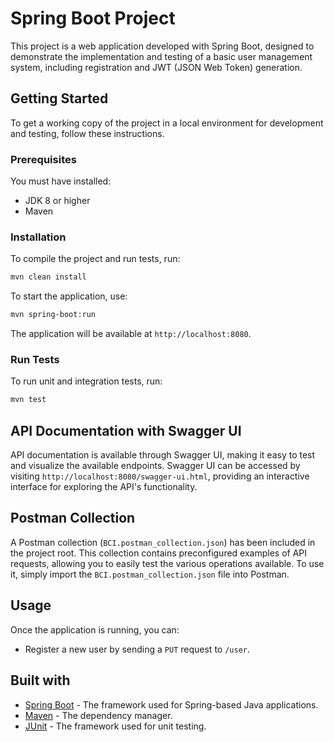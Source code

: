 # Spring Boot Project

This project is a web application developed with Spring Boot, designed to demonstrate the implementation and testing of a basic user management system, including registration and JWT (JSON Web Token) generation.
## Getting Started

To get a working copy of the project in a local environment for development and testing, follow these instructions.

### Prerequisites

You must have installed:

- JDK 8 or higher
- Maven

### Installation

To compile the project and run tests, run:

```bash
mvn clean install
```

To start the application, use:

```bash
mvn spring-boot:run
```

The application will be available at `http://localhost:8080`.

### Run Tests

To run unit and integration tests, run:

```bash
mvn test
```

## API Documentation with Swagger UI

API documentation is available through Swagger UI, making it easy to test and visualize the available endpoints. Swagger UI can be accessed by visiting `http://localhost:8080/swagger-ui.html`, providing an interactive interface for exploring the API's functionality.

## Postman Collection

A Postman collection (`BCI.postman_collection.json`) has been included in the project root. This collection contains preconfigured examples of API requests, allowing you to easily test the various operations available. To use it, simply import the `BCI.postman_collection.json` file into Postman.

## Usage

Once the application is running, you can:

- Register a new user by sending a `PUT` request to `/user`.

## Built with

- [Spring Boot](https://spring.io/projects/spring-boot) - The framework used for Spring-based Java applications.
- [Maven](https://maven.apache.org/) - The dependency manager.
- [JUnit](https://junit.org/junit5/) - The framework used for unit testing.
